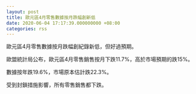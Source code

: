```yaml
---
layout: post
title: 歐元區4月零售數據按月跌幅創新低
date: 2020-06-04 17:17:39.000000000 +08:00
categories: rss
---
```


歐元區4月零售數據按月跌幅創紀錄新低，但好過預期。

歐盟統計局公布，歐元區4月零售銷售按月下跌11.7%，高於市場預期的跌15%。

數據按年跌19.6%，市場原本估計跌22.3%。

受到封鎖措施影響，所有零售銷售都下跌。
